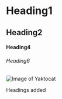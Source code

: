 # Heading1
## Heading2
#### Heading4
###### Heading6



![Image of Yaktocat](https://octodex.github.com/images/yaktocat.png)

Headings added
